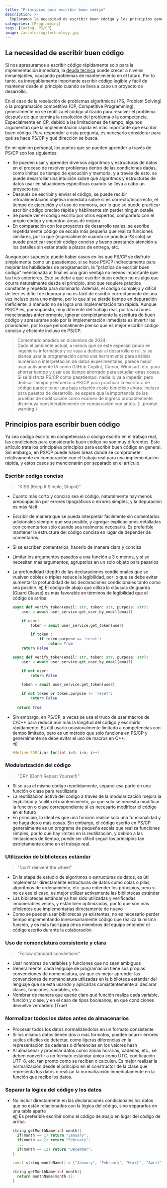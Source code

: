 ```yaml
---
title: "Principios para escribir buen código"
description: >-
  Exploramos la necesidad de escribir buen código y los principios generales para hacerlo.
categories: [Programming]
tags: [Coding, PS/CP]
image: /assets/img/technology.jpg
---
```

## La necesidad de escribir buen código
Si nos apresuramos a escribir código rápidamente solo para la implementación inmediata, la [deuda técnica](/posts/Technical-debt/) puede crecer a niveles inmanejables, causando problemas de mantenimiento en el futuro. Por lo tanto, es innegablemente importante escribir código legible y fácil de mantener desde el principio cuando se lleva a cabo un proyecto de desarrollo.

En el caso de la resolución de problemas algorítmicos (PS, Problem Solving) o la programación competitiva (CP, Competitive Programming), generalmente no se reutiliza el código utilizado para resolver el problema después de que termina la resolución del problema o la competencia. Especialmente en CP, debido a las limitaciones de tiempo, algunos argumentan que la implementación rápida es más importante que escribir buen código. Para responder a esta pregunta, es necesario considerar para qué se hace PS/CP y qué dirección se busca.

En mi opinión personal, los puntos que se pueden aprender a través de PS/CP son los siguientes:
- Se pueden usar y aprender diversos algoritmos y estructuras de datos en el proceso de resolver problemas dentro de las condiciones dadas, como límites de tiempo de ejecución y memoria, y a través de esto, se puede desarrollar una intuición sobre qué algoritmos y estructuras de datos usar en situaciones específicas cuando se lleva a cabo un proyecto real
- Después de escribir y enviar el código, se puede recibir retroalimentación objetiva inmediata sobre si es correcto/incorrecto, el tiempo de ejecución y el uso de memoria, por lo que se puede practicar escribir código preciso rápida y hábilmente sin perder ningún detalle
- Se puede ver el código escrito por otros expertos, compararlo con el propio código y encontrar áreas de mejora
- En comparación con los proyectos de desarrollo reales, se escribe repetidamente código de escala más pequeña que realiza funciones similares, por lo que (especialmente cuando se practica PS solo) se puede practicar escribir código conciso y bueno prestando atención a los detalles sin estar atado a plazos de entrega, etc.

Aunque por supuesto puede haber casos en los que PS/CP se disfrute simplemente como un pasatiempo, si se hace PS/CP indirectamente para mejorar las habilidades de programación, la "práctica de escribir buen código" mencionada al final es una gran ventaja no menos importante que las tres anteriores. Esto se debe a que escribir buen código no es algo que ocurra naturalmente desde el principio, sino que requiere práctica constante y repetida para dominarlo. Además, el código complejo y difícil de leer es difícil de depurar y no es fácil de escribir correctamente de una vez incluso para uno mismo, por lo que si se pierde tiempo en depuración ineficiente, a menudo no se logra una implementación tan rápida. Aunque PS/CP es, por supuesto, muy diferente del trabajo real, por las razones mencionadas anteriormente, ignorar completamente la escritura de buen código y apresurarse solo por la implementación inmediata es invertir las prioridades, por lo que personalmente pienso que es mejor escribir código conciso y eficiente incluso en PS/CP.

> Comentario añadido en diciembre de 2024:  
> Dado el ambiente actual, a menos que se esté especializando en ingeniería informática y se vaya a dedicar al desarrollo en sí, si se planea usar la programación como una herramienta para análisis numérico o interpretación de datos experimentales, parece mejor usar activamente IA como GitHub Copilot, Cursor, Windsurf, etc. para ahorrar tiempo y usar ese tiempo ahorrado para estudiar otras cosas. Si se disfruta PS/CP como pasatiempo, nadie lo va a impedir, pero dedicar tiempo y esfuerzo a PS/CP para practicar la escritura de código parece tener una baja relación costo-beneficio ahora. Incluso para puestos de desarrollo, se espera que la importancia de las pruebas de codificación como examen de ingreso probablemente disminuya considerablemente en comparación con antes.
{: .prompt-warning }

## Principios para escribir buen código
Ya sea código escrito en competencias o código escrito en el trabajo real, las condiciones para considerarlo buen código no son muy diferentes. Este artículo trata los principales principios para escribir buen código en general. Sin embargo, en PS/CP puede haber áreas donde se compromete relativamente en comparación con el trabajo real para una implementación rápida, y estos casos se mencionarán por separado en el artículo.

### Escribir código conciso
> "KISS (Keep It Simple, Stupid)"

- Cuanto más corto y conciso sea el código, naturalmente hay menos preocupación por errores tipográficos o errores simples, y la depuración es más fácil
- Escribir de manera que se pueda interpretar fácilmente sin comentarios adicionales siempre que sea posible, y agregar explicaciones detalladas con comentarios solo cuando sea realmente necesario. Es preferible mantener la estructura del código concisa en lugar de depender de comentarios.
- Si se escriben comentarios, hacerlo de manera clara y concisa
- Limitar los argumentos pasados a una función a 3 o menos, y si se necesitan más argumentos, agruparlos en un solo objeto para pasarlos
- La profundidad (depth) de las declaraciones condicionales que se vuelven dobles o triples reduce la legibilidad, por lo que se debe evitar aumentar la profundidad de las declaraciones condicionales tanto como sea posible. 
  ej) El código de abajo que utiliza la cláusula de guarda (Guard Clause) es más favorable en términos de legibilidad que el código de arriba  

  ```python
  async def verify_token(email: str, token: str, purpose: str):
      user = await user_service.get_user_by_email(email)
  
      if user:
          token = await user_service.get_token(user)
  
          if token :
              if token.purpose == 'reset':
                  return True
      return False
  ```
  ```python
  async def verify_token(email: str, token: str, purpose: str):
      user = await user_service.get_user_by_email(email)
  
      if not user:
          return False
    
      token = await user_service.get_token(user)
  
      if not token or token.purpose != 'reset':
          return False
    
    return True
  ```
- Sin embargo, en PS/CP, a veces se usa el truco de usar macros de C/C++ para reducir aún más la longitud del código y escribirlo rápidamente. Es útil usarlo ocasionalmente limitado a competencias con tiempo limitado, pero es un método que solo funciona en PS/CP y generalmente se debe evitar el uso de macros en C++.  
  ej)  

  ```c++
  #define FOR(i,n) for(int i=0; i<n; i++)
  ```

### Modularización del código
> "DRY (Don't Repeat Yourself)"

- Si se usa el mismo código repetidamente, separar esa parte en una función o clase para reutilizarla
- La reutilización activa del código a través de la modularización mejora la legibilidad y facilita el mantenimiento, ya que solo se necesita modificar la función o clase correspondiente si es necesario modificar el código en el futuro
- En principio, lo ideal es que una función realice solo una funcionalidad y no haga dos o más cosas. Sin embargo, el código escrito en PS/CP generalmente es un programa de pequeña escala que realiza funciones simples, por lo que hay límites en la reutilización, y debido a las limitaciones de tiempo, puede ser difícil seguir los principios tan estrictamente como en el trabajo real.

### Utilización de bibliotecas estándar
> "Don't reinvent the wheel"

- En la etapa de estudio de algoritmos o estructuras de datos, es útil implementar directamente estructuras de datos como colas o pilas, algoritmos de ordenamiento, etc. para entender los principios, pero si no es ese el caso, es mejor utilizar activamente las bibliotecas estándar
- Las bibliotecas estándar ya han sido utilizadas y verificadas innumerables veces, y están bien optimizadas, por lo que son más eficientes que implementarlas directamente de nuevo
- Como se pueden usar bibliotecas ya existentes, no es necesario perder tiempo implementando innecesariamente código que realiza la misma función, y es más fácil para otros miembros del equipo entender el código escrito durante la colaboración

### Uso de nomenclatura consistente y clara
> "Follow standard conventions"

- Usar nombres de variables y funciones que no sean ambiguos
- Generalmente, cada lenguaje de programación tiene sus propias convenciones de nomenclatura, así que es mejor aprender las convenciones de nomenclatura utilizadas en la biblioteca estándar del lenguaje que se está usando y aplicarlas consistentemente al declarar clases, funciones, variables, etc.
- Nombrar de manera que quede claro qué función realiza cada variable, función y clase, y en el caso de tipos booleanos, en qué condiciones devuelve verdadero (True)

### Normalizar todos los datos antes de almacenarlos
- Procesar todos los datos normalizándolos en un formato consistente
- Si los mismos datos tienen dos o más formatos, pueden ocurrir errores sutiles difíciles de detectar, como ligeras diferencias en la representación de cadenas o diferencias en los valores hash
- Al almacenar y procesar datos como zonas horarias, cadenas, etc., se deben convertir a un formato estándar único como UTC, codificación UTF-8, etc. tan pronto como se reciban o calculen. Es mejor realizar la normalización desde el principio en el constructor de la clase que representa los datos o realizar la normalización inmediatamente en la función que recibe los datos.

### Separar la lógica del código y los datos
- No incluir directamente en las declaraciones condicionales los datos que no están relacionados con la lógica del código, sino separarlos en una tabla aparte  
  ej) Es preferible escribir como el código de abajo en lugar del código de arriba.

  ```c++
  string getMonthName(int month){
    if(month == 1) return "January";
    if(month == 2) return "February";
    ...
    if(month == 12) return "December";
  }
  ```
  ```c++
  const string monthName[] = {"January", "February", "March", "April", "May", "June", "July", "August", "September", "October", "November", "December"};

  string getMonthName(int month){
    return monthName[month-1];
  }
  ```
